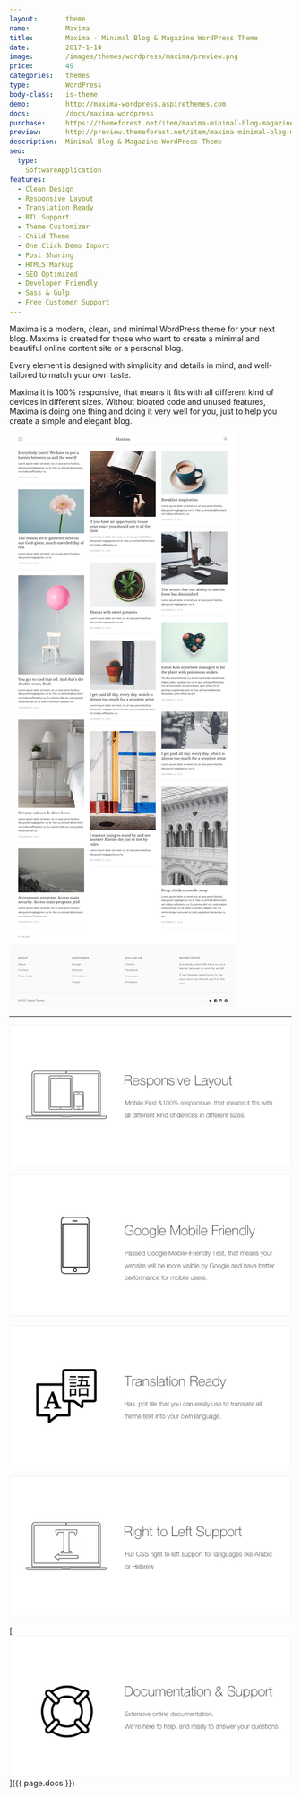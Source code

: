 ```yaml
---
layout:       theme
name:         Maxima
title:        Maxima - Minimal Blog & Magazine WordPress Theme
date:         2017-1-14
image:        /images/themes/wordpress/maxima/preview.png
price:        49
categories:   themes
type:         WordPress
body-class:   is-theme
demo:         http://maxima-wordpress.aspirethemes.com
docs:         /docs/maxima-wordpress
purchase:     https://themeforest.net/item/maxima-minimal-blog-magazine-wordpress-theme/19256614?ref=aspirethemes
preview:      http://preview.themeforest.net/item/maxima-minimal-blog-magazine-wordpress-theme/full_screen_preview/19256614?ref=aspirethemes
description:  Minimal Blog & Magazine WordPress Theme
seo:
  type:
    SoftwareApplication
features:
  - Clean Design
  - Responsive Layout
  - Translation Ready
  - RTL Support
  - Theme Customizer
  - Child Theme
  - One Click Demo Import
  - Post Sharing
  - HTML5 Markup
  - SEO Optimized
  - Developer Friendly
  - Sass & Gulp
  - Free Customer Support
---
```


Maxima is a modern, clean, and minimal WordPress theme for your next blog. Maxima is created for those who want to create a minimal and beautiful online content site or a personal blog.

Every element is designed with simplicity and details in mind, and well-tailored to match your own taste.

Maxima it is 100% responsive, that means it fits with all different kind of devices in different sizes. Without bloated code and unused features, Maxima is doing one thing and doing it very well for you, just to help you create a simple and elegant blog.

![maxima-ghost-full-preview](/images/themes/wordpress/maxima/full-preview.png)

---

![responsive](/images/themes/wordpress/shared/responsive.png)

![mobile-friendly](/images/themes/wordpress/shared/mobile-friendly.png)

![translation](/images/themes/wordpress/shared/translation.png)

![rtl](/images/themes/wordpress/shared/rtl.png)

[![support-docs](/images/themes/wordpress/shared/support-docs.png)]({{ page.docs }})